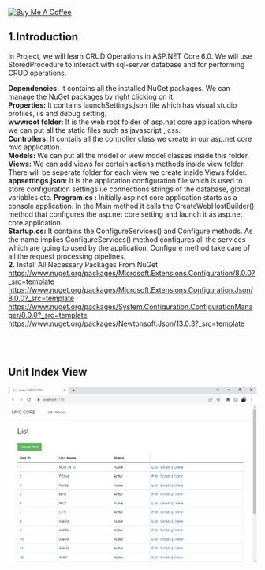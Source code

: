 <a href="https://www.buymeacoffee.com/anandugnath" target="_blank"><img src="https://www.buymeacoffee.com/assets/img/custom_images/orange_img.png" alt="Buy Me A Coffee" style="height: 41px !important;width: 174px !important;box-shadow: 0px 3px 2px 0px rgba(190, 190, 190, 0.5) !important;-webkit-box-shadow: 0px 3px 2px 0px rgba(190, 190, 190, 0.5) !important;" ></a>

<h2>1.Introduction</h2>
In Project, we will learn CRUD Operations in ASP.NET Core 6.0. We will use StoredProcedure to interact with sql-server database and for performing CRUD operations.

<b>Dependencies:</b> It contains all the installed NuGet packages. We can manage the NuGet packages by right clicking on it.
<br/>
<b>Properties:</b> It contains launchSettings.json file which has visual studio profiles, iis and debug setting.
<br/>
<b>wwwroot folder:</b> It is the web root folder of asp.net core application where we can put all the static files such as  javascript , css.
<br/>
<b>Controllers:</b> It contails all the controller class we create in our asp.net core mvc application.
<br/>
<b>Models:</b> We can put all the model or view model classes inside this folder.
<br/>
<b>Views:</b> We can add views for certain actions methods inside view folder. There will be seperate folder for each view we create inside Views folder.
<br/>
<b>appsettings.json:</b> It is the application configuration file which is used to store configuration settings i.e connections strings of the database, global variables etc. 
<b>Program.cs :</b> Initially asp.net core application starts as a console application. In the Main method it calls the CreateWebHostBuilder() method that configures the asp.net core setting and launch it as asp.net core application.
<br/>
<b>Startup.cs:</b>  It contains the ConfigureServices() and Configure methods. As the name implies ConfigureServices() method configures all the services which are going to used by the application. Configure method take care of all the request processing pipelines.
<br/>
<b>2.</b> Install All Necessary Packages From NuGet
</br>
https://www.nuget.org/packages/Microsoft.Extensions.Configuration/8.0.0?_src=template
<br/>
https://www.nuget.org/packages/Microsoft.Extensions.Configuration.Json/8.0.0?_src=template
<br/>
https://www.nuget.org/packages/System.Configuration.ConfigurationManager/8.0.0?_src=template
<br/>
https://www.nuget.org/packages/Newtonsoft.Json/13.0.3?_src=template
<br/>

<br/>
<br/>
<h2>Unit Index View</h2>
<a href="https://www.buymeacoffee.com/anandugnath" target="_blank"><img src="https://github.com/anandugnath/CoreMVC_CRUD/blob/main/Unit_Creation.png" alt="Buy Me A Coffee" ></a>
